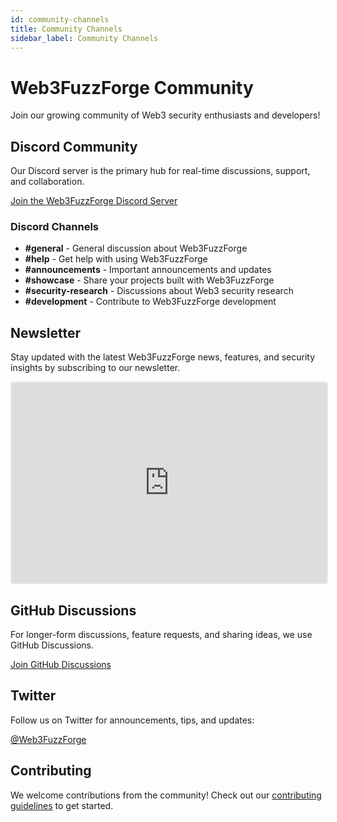 ```yaml
---
id: community-channels
title: Community Channels
sidebar_label: Community Channels
---
```


# Web3FuzzForge Community

Join our growing community of Web3 security enthusiasts and developers!

## Discord Community

Our Discord server is the primary hub for real-time discussions, support, and collaboration.

[Join the Web3FuzzForge Discord Server](https://discord.gg/web3fuzzforge)

### Discord Channels

- **#general** - General discussion about Web3FuzzForge
- **#help** - Get help with using Web3FuzzForge
- **#announcements** - Important announcements and updates
- **#showcase** - Share your projects built with Web3FuzzForge
- **#security-research** - Discussions about Web3 security research
- **#development** - Contribute to Web3FuzzForge development

## Newsletter

Stay updated with the latest Web3FuzzForge news, features, and security insights by subscribing to our newsletter.

<iframe src="https://embeds.beehiiv.com/4f9e8571-2f57-4379-acfb-df5bac5f3478" data-test-id="beehiiv-embed" width="100%" height="320" frameborder="0" scrolling="no" style="border-radius: 4px; border: 2px solid #e5e7eb; margin: 0; background-color: transparent;"></iframe>

## GitHub Discussions

For longer-form discussions, feature requests, and sharing ideas, we use GitHub Discussions.

[Join GitHub Discussions](https://github.com/web3fuzzforge/web3-security-test-kit/discussions)

## Twitter

Follow us on Twitter for announcements, tips, and updates:

[@Web3FuzzForge](https://twitter.com/web3fuzzforge)

## Contributing

We welcome contributions from the community! Check out our [contributing guidelines](https://github.com/web3fuzzforge/web3-security-test-kit/blob/main/CONTRIBUTING.md) to get started. 